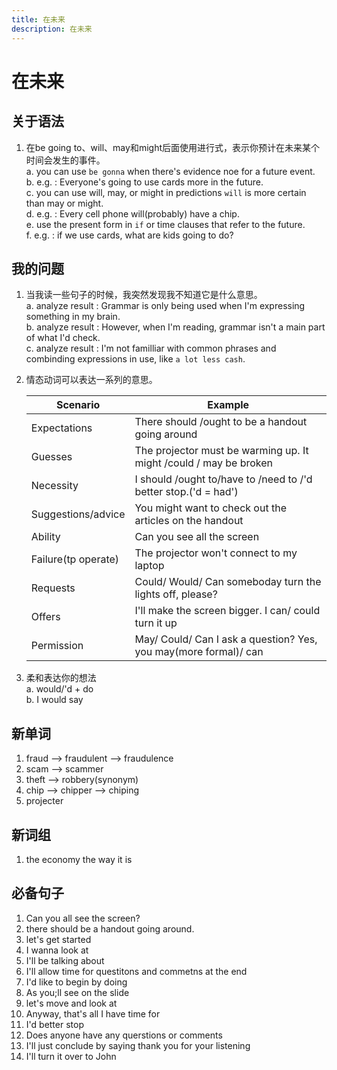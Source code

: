 ```yaml
---
title: 在未来
description: 在未来
---
```


# 在未来

## 关于语法

1. 在be going to、will、may和might后面使用进行式，表示你预计在未来某个时间会发生的事件。  
    a. you can use `be gonna` when there's evidence noe for a future event.  
    b. e.g. : Everyone's going to use cards more in the future.  
    c. you can use will, may, or might in predictions `will` is more certain than may or might.  
    d. e.g. : Every cell phone will(probably) have a chip.  
    e. use the present form in `if` or time clauses that refer to the future.  
    f. e.g. : if we use cards, what are kids going to do?

## 我的问题  

1. 当我读一些句子的时候，我突然发现我不知道它是什么意思。  
    a. analyze result : Grammar is only being used when I'm expressing something in my brain.  
    b. analyze result : However, when I'm reading, grammar isn't a main part of what I'd check.  
    c. analyze result : I'm not familliar with common phrases and combinding expressions in use, like `a lot less cash`.  
2. 情态动词可以表达一系列的意思。

    | Scenario | Example |
    | - | - |
    | Expectations | There should /ought to be a handout going around |
    | Guesses | The projector must be warming up. It might /could / may be broken |
    | Necessity | I should /ought to/have to /need to /'d better stop.('d = had') |
    | Suggestions/advice | You might want to check out the articles on the handout |
    | Ability | Can you see all the screen |
    | Failure(tp operate) | The projector won't connect to my laptop |
    | Requests | Could/ Would/ Can someboday turn the lights off, please? |
    | Offers | I'll make the screen bigger. I can/ could turn it up |
    | Permission | May/ Could/ Can I ask a question? Yes, you may(more formal)/ can |

3. 柔和表达你的想法  
    a. would/'d + do  
    b. I would say

## 新单词

1. fraud --> fraudulent --> fraudulence
2. scam --> scammer
3. theft --> robbery(synonym)
4. chip --> chipper --> chiping
5. projecter

## 新词组

1. the economy the way it is

## 必备句子

1. Can you all see the screen?
2. there should be a handout going around.
3. let's get started
4. I wanna look at
5. I'll be talking about
6. I'll allow time for questitons and commetns at the end
7. I'd like to begin by doing
8. As you;ll see on the slide
9. let's move and look at
10. Anyway, that's all I have time for
11. I'd better stop
12. Does anyone have any querstions or comments
13. I'll just conclude by saying thank you for your listening
14. I'll turn it over to John
